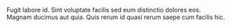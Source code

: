 Fugit labore id. Sint voluptate facilis sed eum distinctio dolores eos. Magnam ducimus aut quia. Quis rerum id quasi rerum saepe cum facilis hic.